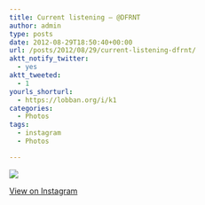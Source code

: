 ```yaml
---
title: Current listening – @DFRNT
author: admin
type: posts
date: 2012-08-29T18:50:40+00:00
url: /posts/2012/08/29/current-listening-dfrnt/
aktt_notify_twitter:
  - yes
aktt_tweeted:
  - 1
yourls_shorturl:
  - https://lobban.org/i/k1
categories:
  - Photos
tags:
  - instagram
  - Photos

---
```

![][1]

[View on Instagram][2]

 [1]: https://lobban.org/wp-content/uploads/HLIC/62ebb2f869fd597a2e7ff7f4622a9157.jpg
 [2]: http://instagr.am/p/O687MjKlmu/